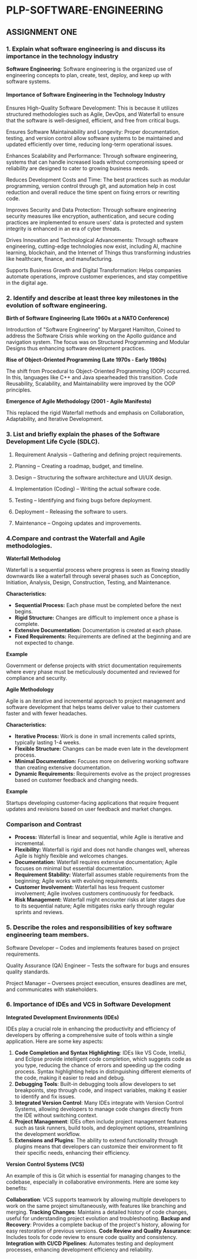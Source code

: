 # PLP-SOFTWARE-ENGINEERING
## ASSIGNMENT ONE
### 1. Explain what software engineering is and discuss its importance in the technology industry

**Software Engineering**: Software engineering is the organized use of engineering concepts to plan, create, test, deploy, and keep up with software systems.

#### **Importance of Software Engineering in the Technology Industry**

Ensures High-Quality Software Development: This is because it utilizes structured methodologies such as Agile, DevOps, and Waterfall to ensure that the software is well-designed, efficient, and free from critical bugs.

Ensures Software Maintainability and Longevity: Proper documentation, testing, and version control allow software systems to be maintained and updated efficiently over time, reducing long-term operational issues.

Enhances Scalability and Performance: Through software engineering, systems that can handle increased loads without compromising speed or reliability are designed to cater to growing business needs.

Reduces Development Costs and Time: The best practices such as modular programming, version control through git, and automation help in cost reduction and overall reduce the time spent on fixing errors or rewriting code.

Improves Security and Data Protection: Through software engineering security measures like encryption, authentication, and secure coding practices are implemented to ensure users' data is protected and system integrity is enhanced in an era of cyber threats.

Drives Innovation and Technological Advancements: Through software engineering, cutting-edge technologies now exist, including AI, machine learning, blockchain, and the Internet of Things thus transforming industries like healthcare, finance, and manufacturing.

Supports Business Growth and Digital Transformation: Helps companies automate operations, improve customer experiences, and stay competitive in the digital age.

### 2. Identify and describe at least three key milestones in the evolution of software engineering.  

**Birth of Software Engineering (Late 1960s at a NATO Conference)**

Introduction of "Software Engineering" by Margaret Hamilton, Coined to address the Software Crisis while working on the Apollo guidance and navigation system. The focus was on Structured Programming and Modular Designs thus enhancing software development practices.

**Rise of Object-Oriented Programming (Late 1970s - Early 1980s)**

The shift from Procedural to Object-Oriented Programming (OOP) occurred. In this, languages like C++ and Java spearheaded this transition. Code Reusability, Scalability, and Maintainability were improved by the OOP principles.

**Emergence of Agile Methodology (2001 - Agile Manifesto)**

This replaced the rigid Waterfall methods and emphasis on Collaboration, Adaptability, and Iterative Development.

### 3. List and briefly explain the phases of the Software Development Life Cycle (SDLC).

1. Requirement Analysis – Gathering and defining project requirements.


2. Planning – Creating a roadmap, budget, and timeline.


3. Design – Structuring the software architecture and UI/UX design.


4. Implementation (Coding) – Writing the actual software code.


5. Testing – Identifying and fixing bugs before deployment.


6. Deployment – Releasing the software to users.


7. Maintenance – Ongoing updates and improvements.

### 4.Compare and contrast the Waterfall and Agile methodologies.

**Waterfall Methodolog**

Waterfall is a sequential process where progress is seen as flowing steadily downwards like a waterfall through several phases such as Conception, Initiation, Analysis, Design, Construction, Testing, and Maintenance.

**Characteristics:**

- **Sequential Process:** Each phase must be completed before the next begins.
- **Rigid Structure:** Changes are difficult to implement once a phase is complete.
- **Extensive Documentation:** Documentation is created at each phase.
- **Fixed Requirements:** Requirements are defined at the beginning and are not expected to change.

**Example** 

Government or defense projects with strict documentation requirements where every phase must be meticulously documented and reviewed for compliance and security.

**Agile Methodology**

Agile is an iterative and incremental approach to project management and software development that helps teams deliver value to their customers faster and with fewer headaches.

**Characteristics:**

- **Iterative Process:** Work is done in small increments called sprints, typically lasting 1-4 weeks.
- **Flexible Structure:** Changes can be made even late in the development process.
- **Minimal Documentation:** Focuses more on delivering working software than creating extensive documentation.
- **Dynamic Requirements:** Requirements evolve as the project progresses based on customer feedback and changing needs.

**Example** 

Startups developing customer-facing applications that require frequent updates and revisions based on user feedback and market changes.

### **Comparison and Contrast**

- **Process:** Waterfall is linear and sequential, while Agile is iterative and incremental.
- **Flexibility:** Waterfall is rigid and does not handle changes well, whereas Agile is highly flexible and welcomes changes.
- **Documentation:** Waterfall requires extensive documentation; Agile focuses on minimal but essential documentation.
- **Requirement Stability:** Waterfall assumes stable requirements from the beginning; Agile works with evolving requirements.
- **Customer Involvement:** Waterfall has less frequent customer involvement; Agile involves customers continuously for feedback.
- **Risk Management:** Waterfall might encounter risks at later stages due to its sequential nature; Agile mitigates risks early through regular sprints and reviews.

### 5. Describe the roles and responsibilities of key software engineering team members.

Software Developer – Codes and implements features based on project requirements.

Quality Assurance (QA) Engineer – Tests the software for bugs and ensures quality standards.

Project Manager – Oversees project execution, ensures deadlines are met, and communicates with stakeholders.

### 6. Importance of IDEs and VCS in Software Development

**Integrated Development Environments (IDEs)**

IDEs play a crucial role in enhancing the productivity and efficiency of developers by offering a comprehensive suite of tools within a single application. Here are some key aspects:

1. **Code Completion and Syntax Highlighting**: IDEs like VS Code, IntelliJ, and Eclipse provide intelligent code completion, which suggests code as you type, reducing the chance of errors and speeding up the coding process. Syntax highlighting helps in distinguishing different elements of the code, making it easier to read and debug.
2. **Debugging Tools**: Built-in debugging tools allow developers to set breakpoints, step through code, and inspect variables, making it easier to identify and fix issues.
3. **Integrated Version Control**: Many IDEs integrate with Version Control Systems, allowing developers to manage code changes directly from the IDE without switching context.
4. **Project Management**: IDEs often include project management features such as task runners, build tools, and deployment options, streamlining the development workflow.
5. **Extensions and Plugins**: The ability to extend functionality through plugins means that developers can customize their environment to fit their specific needs, enhancing their efficiency.

**Version Control Systems (VCS)**

An example of this is Git which is essential for managing changes to the codebase, especially in collaborative environments. Here are some key benefits:


**Collaboration**: VCS supports teamwork by allowing multiple developers to work on the same project simultaneously, with features like branching and merging.
**Tracking Changes**: Maintains a detailed history of code changes, useful for understanding project evolution and troubleshooting.
**Backup and Recovery**: Provides a complete backup of the project's history, allowing for easy restoration of previous versions.
**Code Review and Quality Assurance**: Includes tools for code review to ensure code quality and consistency.
**Integration with CI/CD Pipelines**: Automates testing and deployment processes, enhancing development efficiency and reliability.



